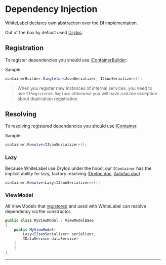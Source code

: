 # Dependency Injection

WhiteLabel declares own abstraction over the DI implementation.

Out of the box by default used [DryIoc](https://github.com/dadhi/DryIoc).

## Registration

To register dependencies you should use [IContainerBuilder](xref:Softeq.XToolkit.WhiteLabel.Bootstrapper.Abstract.IContainerBuilder).

Sample:

```cs
containerBuilder.Singleton<JsonSerializer, IJsonSerializer>();
```

> When you register new instances of internal services, you need to use `IfRegistered.Replace` otherwise you will have runtime exception about duplication registration.

## Resolving

To resolving registered dependencies you should use [IContainer](xref:Softeq.XToolkit.WhiteLabel.Bootstrapper.Abstract.IContainer).

Sample:

```cs
container.Resolve<IJsonSerializer>();
```

### Lazy

Because WhiteLabel use DryIoc under the hood, our `IContainer` has the implicit ability for lazy, factory resolving ([DryIoc doc](https://bitbucket.org/dadhi/dryioc/wiki/Wrappers#markdown-header-predefined-wrappers), [Autofac doc](https://autofaccn.readthedocs.io/en/latest/resolve/relationships.html#delayed-instantiation-lazy-b))

```cs
container.Resolve<Lazy<IJsonSerializer>>();
```

### ViewModel

All ViewModels that [registered](#registration) and used with WhiteLabel can resolve dependency via the constructor.

```cs
public class MyViewModel : ViewModelBase
{
    public MyViewModel(
        Lazy<IJsonSerializer> serializer,
        IDataService dataService)
    {
    }
}
```

---
